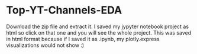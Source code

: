 # Top-YT-Channels-EDA
Download the zip file and extract it. I saved my jypyter notebook project as html so click on that one and you will see the whole project.
This was saved in html format because if I saved it as .ipynb, my plotly.express visualizations would not show :)
